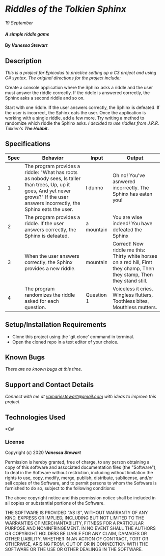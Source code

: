 # _Riddles of the Tolkien Sphinx_

_19 September_

#### _A simple riddle game_

#### By _**Vanessa Stewart**_

## Description

_This is a project for Epicodus to practice setting up a C3 project and using C# syntax. The original directions for the project include:_

Create a console application where the Sphinx asks a riddle and the user must answer the riddle correctly. If the riddle is answered correctly, the Sphinx asks a second riddle and so on.

Start with one riddle. If the user answers correctly, the Sphinx is defeated. If the user is incorrect, the Sphinx eats the user.
Once the application is working with a single riddle, add a few more.
Try writing a method to randomize which riddle the Sphinx asks.
_I decided to use riddles from J.R.R. Tolkien's **The Hobbit.**_

## Specifications
| Spec     | Behavior | Input    | Output   |
| -------- | -------- | -------- | -------- |
| 1 | The program provides a riddle: "What has roots as nobody sees, Is taller than trees, Up, up it goes, And yet never grows?" If the user answers incorrectly, the Sphinx eats the user. | I dunno | Oh no! You've asnwered incorrectly. The Sphinx has eaten you! |
| 2 | The program provides a riddle. If the user answers correctly, the Sphinx is defeated.  | a mountain | You are wise indeed! You have defeated the Sphinx |
| 3 | When the user answers correctly, the Sphinx provides a new riddle. | mountain | Correct! Now riddle me this: Thirty white horses on a red hill, First they champ, Then they stamp, Then they stand still. |
| 4 | The program randomizes the riddle asked for each question. | Question 1 | Voiceless it cries, Wingless flutters, Toothless bites, Mouthless mutters. |

## Setup/Installation Requirements

* Clone this project using the 'git clone' command in terminal.
* Open the cloned repo in a text editor of your choice.

## Known Bugs

_There are no known bugs at this time._

## Support and Contact Details

_Connect with me at vamariestewart@gmail.com with ideas to improve this project._

## Technologies Used

*C#

### License

Copyright (c) 2020 **_Vanessa Stewart_**

Permission is hereby granted, free of charge, to any person obtaining a copy of this software and associated documentation files (the "Software"), to deal in the Software without restriction, including without limitation the rights to use, copy, modify, merge, publish, distribute, sublicense, and/or sell copies of the Software, and to permit persons to whom the Software is furnished to do so, subject to the following conditions:

The above copyright notice and this permission notice shall be included in all copies or substantial portions of the Software.

THE SOFTWARE IS PROVIDED "AS IS", WITHOUT WARRANTY OF ANY KIND, EXPRESS OR IMPLIED, INCLUDING BUT NOT LIMITED TO THE WARRANTIES OF MERCHANTABILITY, FITNESS FOR A PARTICULAR PURPOSE AND NONINFRINGEMENT. IN NO EVENT SHALL THE AUTHORS OR COPYRIGHT HOLDERS BE LIABLE FOR ANY CLAIM, DAMAGES OR OTHER LIABILITY, WHETHER IN AN ACTION OF CONTRACT, TORT OR OTHERWISE, ARISING FROM, OUT OF OR IN CONNECTION WITH THE SOFTWARE OR THE USE OR OTHER DEALINGS IN THE SOFTWARE.
